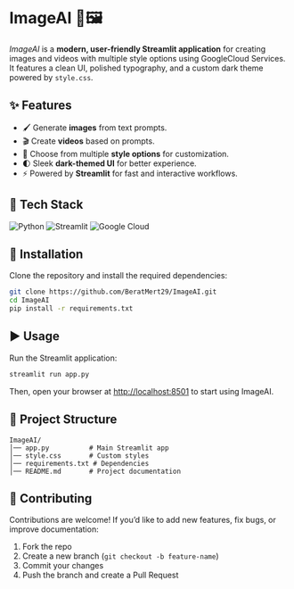 # ImageAI 🎨🖼️

*ImageAI* is a **modern, user-friendly Streamlit application** for creating images and videos with multiple style options using GoogleCloud Services. It features a clean UI, polished typography, and a custom dark theme powered by `style.css`.

## ✨ Features

* 🖌️ Generate **images** from text prompts.
* 🎬 Create **videos** based on prompts.
* 🎨 Choose from multiple **style options** for customization.
* 🌓 Sleek **dark-themed UI** for better experience.
* ⚡ Powered by **Streamlit** for fast and interactive workflows.

## 🚀 Tech Stack

<p align="left">
  <!-- Python -->
  <img src="https://img.shields.io/badge/Python-3776AB?style=for-the-badge&logo=python&logoColor=white" alt="Python" />
  
  <!-- Streamlit -->
  <img src="https://img.shields.io/badge/Streamlit-FF4B4B?style=for-the-badge&logo=streamlit&logoColor=white" alt="Streamlit" />
  
  <!-- Google Cloud -->
  <img src="https://img.shields.io/badge/Google%20Cloud-4285F4?style=for-the-badge&logo=googlecloud&logoColor=white" alt="Google Cloud" />
</p>


## 🚀 Installation

Clone the repository and install the required dependencies:

```bash
git clone https://github.com/BeratMert29/ImageAI.git
cd ImageAI
pip install -r requirements.txt
```

## ▶️ Usage

Run the Streamlit application:

```bash
streamlit run app.py
```

Then, open your browser at [http://localhost:8501](http://localhost:8501) to start using ImageAI.

## 📂 Project Structure

```
ImageAI/
│── app.py          # Main Streamlit app
│── style.css       # Custom styles
│── requirements.txt # Dependencies
│── README.md       # Project documentation
```

## 🤝 Contributing

Contributions are welcome! If you’d like to add new features, fix bugs, or improve documentation:

1. Fork the repo
2. Create a new branch (`git checkout -b feature-name`)
3. Commit your changes
4. Push the branch and create a Pull Request
